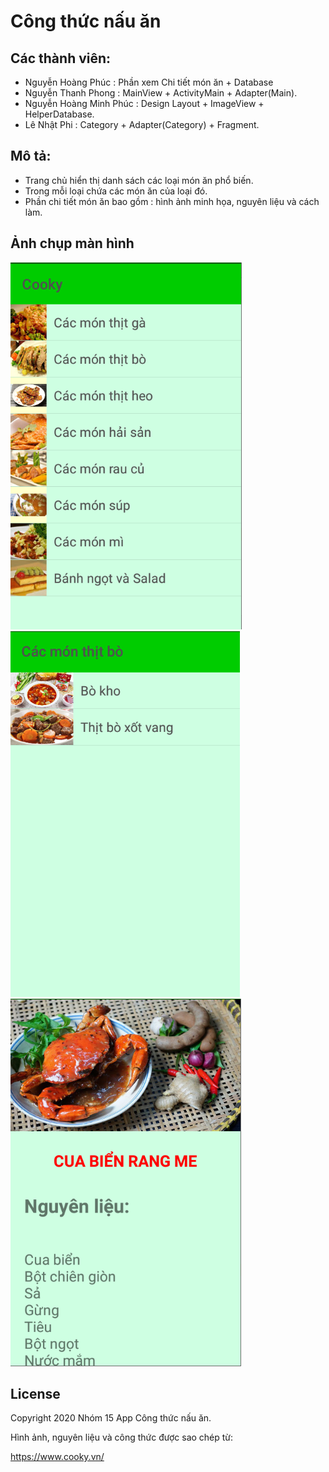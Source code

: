 
 Công thức nấu ăn
=================



Các thành viên:
------------

- Nguyễn Hoàng Phúc  : Phần xem Chi tiết món ăn + Database
- Nguyễn Thanh Phong : MainView + ActivityMain + Adapter(Main).
- Nguyễn Hoàng Minh Phúc : Design Layout + ImageView + HelperDatabase.
- Lê Nhật Phi : Category + Adapter(Category) + Fragment.


Mô tả:
---------------
* Trang chủ hiển thị danh sách các loại món ăn phổ biến.
 * Trong mỗi loại chứa các món ăn của loại đó.
 * Phần chi tiết món ăn bao gồm : hình ảnh minh họa, nguyên liệu và cách làm.

Ảnh chụp màn hình
-----------

![Trang chủ](Screenshots/home.png "A list of category")
![Xem món ăn](Screenshots/home2.png "Details for category")
![Chi tiết món ăn](Screenshots/detail.png "More about food")

License
-------

Copyright 2020 Nhóm 15 App Công thức nấu ăn.

Hình ảnh, nguyên liệu và công thức được sao chép từ:

  https://www.cooky.vn/

